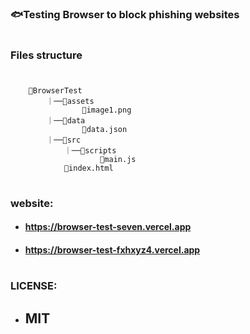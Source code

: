 #

### 🐟Testing Browser to block phishing websites

#

### Files structure

#

```
    📁BrowserTest
        ｜──📁assets
                📄image1.png
        ｜──📁data
                📜data.json
        ｜──📁src
            ｜──📁scripts
                    📄main.js
            📄index.html
```

#

### website:

- #### https://browser-test-seven.vercel.app

- #### https://browser-test-fxhxyz4.vercel.app

#

### LICENSE:

- ## **MIT**

#
